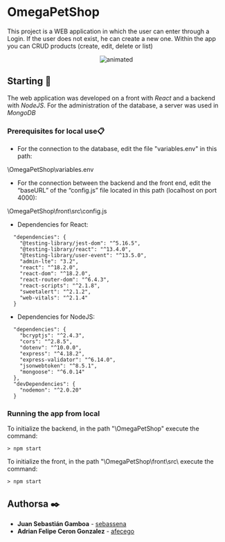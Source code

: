 # OmegaPetShop

This project is a WEB application in which the user can enter through a Login. If the user does not exist, he can create a new one. Within the app you can CRUD products (create, edit, delete or list)

<p align="center">
  <img src="Clip_aplicacion.gif" alt="animated" />
</p>

## Starting 🚀

The web application was developed on a front with _React_ and a backend with _NodeJS_. For the administration of the database, a server was used in _MongoDB_

### Prerequisites for local use📋

* For the connection to the database, edit the file "variables.env" in this path:

\OmegaPetShop\variables.env

* For the connection between the backend and the front end, edit the “baseURL” of the “config.js” file located in this path (localhost on port 4000):

\OmegaPetShop\front\src\config.js

* Dependencies for React:

```
  "dependencies": {
    "@testing-library/jest-dom": "^5.16.5",
    "@testing-library/react": "^13.4.0",
    "@testing-library/user-event": "^13.5.0",
    "admin-lte": "3.2",
    "react": "^18.2.0",
    "react-dom": "^18.2.0",
    "react-router-dom": "^6.4.3",
    "react-scripts": "^2.1.8",
    "sweetalert": "^2.1.2",
    "web-vitals": "^2.1.4"
  }
```

* Dependencies for NodeJS:

```
  "dependencies": {
    "bcryptjs": "^2.4.3",
    "cors": "^2.8.5",
    "dotenv": "^10.0.0",
    "express": "^4.18.2",
    "express-validator": "^6.14.0",
    "jsonwebtoken": "^8.5.1",
    "mongoose": "^6.0.14"
  },
  "devDependencies": {
    "nodemon": "^2.0.20"
  }
```

### Running the app from local

To initialize the backend, in the path "\OmegaPetShop\" execute the command:

```
> npm start
```

To initialize the front, in the path "\OmegaPetShop\front\src\ execute the command:

```
> npm start
```



## Authorsa ✒️

* **Juan Sebastián Gamboa** - [sebassena](https://github.com/afecego)
* **Adrian Felipe Ceron Gonzalez** - [afecego](https://github.com/sebassena)

